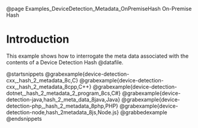 @page Examples_DeviceDetection_Metadata_OnPremiseHash On-Premise Hash

# Introduction

This example shows how to interrogate the meta data associated with the contents of a Device Detection Hash @datafile.

@startsnippets
@grabexample{device-detection-cxx,_hash_2_metadata_8c,C}
@grabexample{device-detection-cxx,_hash_2_metadata_8cpp,C++}
@grabexample{device-detection-dotnet,_hash_2_metadata_2_program_8cs,C#}
@grabexample{device-detection-java,hash_2_meta_data_8java,Java}
@grabexample{device-detection-php,_hash_2_metadata_8php,PHP}
@grabexample{device-detection-node,hash_2metadata_8js,Node.js}
@grabbedexample
@endsnippets
